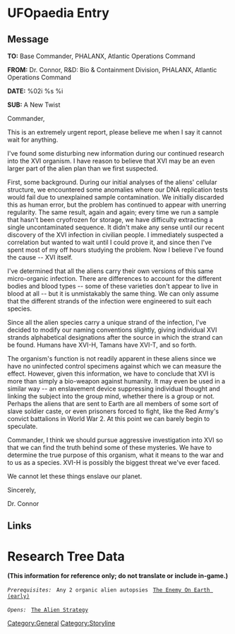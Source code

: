 # UFOpaedia Entry

## Message

**TO:** Base Commander, PHALANX, Atlantic Operations Command

**FROM:** Dr. Connor, R&D: Bio & Containment Division, PHALANX, Atlantic
Operations Command

**DATE:** %02i %s %i

**SUB:** A New Twist

Commander,

This is an extremely urgent report, please believe me when I say it
cannot wait for anything.

I've found some disturbing new information during our continued research
into the XVI organism. I have reason to believe that XVI may be an even
larger part of the alien plan than we first suspected.

First, some background. During our initial analyses of the aliens'
cellular structure, we encountered some anomalies where our DNA
replication tests would fail due to unexplained sample contamination. We
initially discarded this as human error, but the problem has continued
to appear with unerring regularity. The same result, again and again;
every time we run a sample that hasn't been cryofrozen for storage, we
have difficulty extracting a single uncontaminated sequence. It didn't
make any sense until our recent discovery of the XVI infection in
civilian people. I immediately suspected a correlation but wanted to
wait until I could prove it, and since then I've spent most of my off
hours studying the problem. Now I believe I've found the cause -- XVI
itself.

I've determined that all the aliens carry their own versions of this
same micro-organic infection. There are differences to account for the
different bodies and blood types -- some of these varieties don't appear
to live in blood at all -- but it is unmistakably the same thing. We can
only assume that the different strands of the infection were engineered
to suit each species.

Since all the alien species carry a unique strand of the infection, I've
decided to modify our naming conventions slightly, giving individual XVI
strands alphabetical designations after the source in which the strand
can be found. Humans have XVI-H, Tamans have XVI-T, and so forth.

The organism's function is not readily apparent in these aliens since we
have no uninfected control specimens against which we can measure the
effect. However, given this information, we have to conclude that XVI is
more than simply a bio-weapon against humanity. It may even be used in a
similar way -- an enslavement device suppressing individual thought and
linking the subject into the group mind, whether there is a group or
not. Perhaps the aliens that are sent to Earth are all members of some
sort of slave soldier caste, or even prisoners forced to fight, like the
Red Army's convict battalions in World War 2. At this point we can
barely begin to speculate.

Commander, I think we should pursue aggressive investigation into XVI so
that we can find the truth behind some of these mysteries. We have to
determine the true purpose of this organism, what it means to the war
and to us as a species. XVI-H is possibly the biggest threat we've ever
faced.

We cannot let these things enslave our planet.

Sincerely,

Dr. Connor

## Links

# Research Tree Data

**(This information for reference only; do not translate or include
in-game.)**

*`Prerequisites:`*
` Any 2 organic alien autopsies`
` `[`The Enemy On Earth (early)`](Aliens/The_Enemy_On_Earth_(early) "wikilink")

*`Opens:`*
` `[`The Alien Strategy`](Research/The_Alien_Strategy "wikilink")

[Category:General](Category:General "wikilink")
[Category:Storyline](Category:Storyline "wikilink")